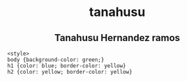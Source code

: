 <head>
  <title>Tanahusu Hernandez</title>
</head>
<body>
	<h1 align="center">tanahusu</h1>
	<h2 align="center">Tanahusu Hernandez ramos</h2>
	
	<style>
	body {background-color: green;}
	h1 {color: blue; border-color: yellow}
	h2 {color: yellow; border-color: yellow}
<style>
</body>

</html>
